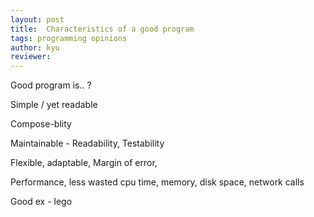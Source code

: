 ```yaml
---
layout: post
title:  Characteristics of a good program
tags: programming opinions 
author: kyu
reviewer: 
---
```

Good program is.. ?

Simple / yet readable

Compose-blity

Maintainable - Readability, Testability

Flexible, adaptable, Margin of error,

Performance, less wasted cpu time, memory, disk space, network calls




Good ex - lego

